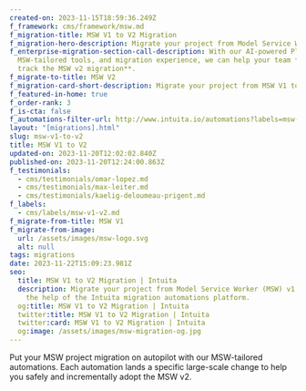```yaml
---
created-on: 2023-11-15T18:59:36.249Z
f_framework: cms/framework/msw.md
f_migration-title: MSW V1 to V2 Migration
f_migration-hero-description: Migrate your project from Model Service Worker (MSW) v1 to V2.
f_enterprise-migration-section-call-description: With our AI-powered Platform,
  MSW-tailored tools, and migration experience, we can help your team **fast
  track the MSW v2 migration**.
f_migrate-to-title: MSW V2
f_migration-card-short-description: Migrate your project from MSW V1 to V2.
f_featured-in-home: true
f_order-rank: 3
f_is-cta: false
f_automations-filter-url: http://www.intuita.io/automations?labels=msw-v1-v2
layout: "[migrations].html"
slug: msw-v1-to-v2
title: MSW V1 to V2
updated-on: 2023-11-20T12:02:02.840Z
published-on: 2023-11-20T12:24:00.863Z
f_testimonials:
  - cms/testimonials/omar-lopez.md
  - cms/testimonials/max-leiter.md
  - cms/testimonials/kaelig-deloumeau-prigent.md
f_labels:
  - cms/labels/msw-v1-v2.md
f_migrate-from-title: MSW V1
f_migrate-from-image:
  url: /assets/images/msw-logo.svg
  alt: null
tags: migrations
date: 2023-11-22T15:09:23.981Z
seo:
  title: MSW V1 to V2 Migration | Intuita
  description: Migrate your project from Model Service Worker (MSW) v1 to V2 with
    the help of the Intuita migration automations platform.
  og:title: MSW V1 to V2 Migration | Intuita
  twitter:title: MSW V1 to V2 Migration | Intuita
  twitter:card: MSW V1 to V2 Migration | Intuita
  og:image: /assets/images/msw-migration-og.jpg
---
```


Put your MSW project migration on autopilot with our MSW-tailored automations. Each automation lands a specific large-scale change to help you safely and incrementally adopt the MSW v2.
